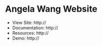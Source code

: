 Angela Wang Website
======================

- View Site: http://
- Documentation: http://
- Resources: http://
- Demo: http://
